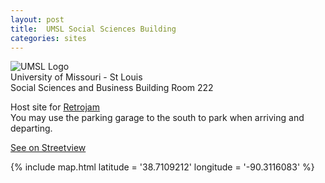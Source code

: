 ```yaml
---
layout: post
title:  UMSL Social Sciences Building
categories: sites
---
```

![UMSL Logo](http://www.umsl.edu/services/cps/files/images/umslnewlogored.gif)  
University of Missouri - St Louis  
Social Sciences and Business Building Room 222  
  
Host site for [Retrojam](/stl-retrojam/)  
You may use the parking garage to the south to park when arriving and departing.  
  
[See on Streetview](https://goo.gl/maps/EZkIB)  
    
{% include map.html latitude = '38.7109212' longitude = '-90.3116083' %}
